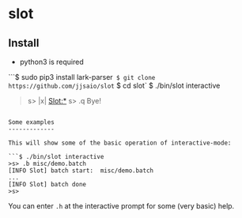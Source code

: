 # slot

Install
-------

* python3 is required

```$ sudo pip3 install lark-parser`
$ git clone https://github.com/jjsaio/slot`
$ cd slot`
$ ./bin/slot interactive
>s> |x|
  <Slot:*>
>s> .q
Bye!
```

Some examples
-------------

This will show some of the basic operation of interactive-mode:

```$ ./bin/slot interactive
>s> .b misc/demo.batch
[INFO Slot] batch start:  misc/demo.batch
...
[INFO Slot] batch done
>s> 
```

You can enter `.h` at the interactive prompt for some (very basic) help.

